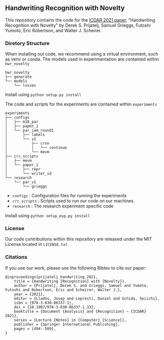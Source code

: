 ## Handwriting Recognition with Novelty

This repository contains the code for the [ICDAR 2021 paper](https://arxiv.org/abs/2105.06582), "Handwriting Recognition with Novelty" by Derek S. Prijatelj, Samuel Grieggs, Futoshi Yumoto, Eric Robertson, and Walter J. Scheirer.

### Diretory Structure

When installing out code, we recommend using a virtual environment, such as venv or conda.
The models used in experimentation are contained within `hwr_novelty`

```
hwr_novelty
├── generate
└── models
    └── losses
```

Install using `python setup.py install`

The code and scripts for the experiments are contained within `experiments`

```
experiments
├── configs
│   ├── m18_par
│   ├── paper_1
│   └── par_iam_round1
│       ├── labels
│       └── v2
│           ├── crnn
│           │   └── continue
│           └── mevm
├── crc_scripts
│   ├── mevm
│   └── paper_1
│       ├── repr
│       └── writer_id
└── research
    └── par_v1
        └── grieggs
```

- `configs` : Configuration files for running the experiments
- `crc_scripts` : Scripts used to run our code on our machines.
- `research` : The research experiment specific code

Install using `python setup_exp.py install`

### License

Our code contributions within this repository are released under the MIT License located in `LICENSE.txt`

### Citations

If you use our work, please use the following Bibtex to cite our paper:

```
@inproceedings{prijatelj_handwriting_2021,
	title = {Handwriting {Recognition} with {Novelty}},
	author = {Prijatelj, Derek S. and Grieggs, Samuel and Yumoto, Futoshi and Robertson, Eric and Scheirer, Walter J.},
	year = {2021},
	editor = {Lladós, Josep and Lopresti, Daniel and Uchida, Seiichi},
	isbn = {978-3-030-86337-1},
	doi = {10.1007/978-3-030-86337-1_33},
	booktitle = {Document {Analysis} and {Recognition} – {ICDAR} 2021},
	series = {Lecture {Notes} in {Computer} {Science}},
	publisher = {Springer International Publishing},
	pages = {494--509},
}
```
